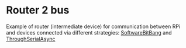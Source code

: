 # Router 2 bus

Example of router (intermediate device) for communication between RPi and devices connected via different strategies: [SoftwareBitBang](https://github.com/gioblu/PJON/tree/master/src/strategies/SoftwareBitBang) and [ThroughSerialAsync](https://github.com/gioblu/PJON/tree/master/src/strategies/ThroughSerialAsync)
